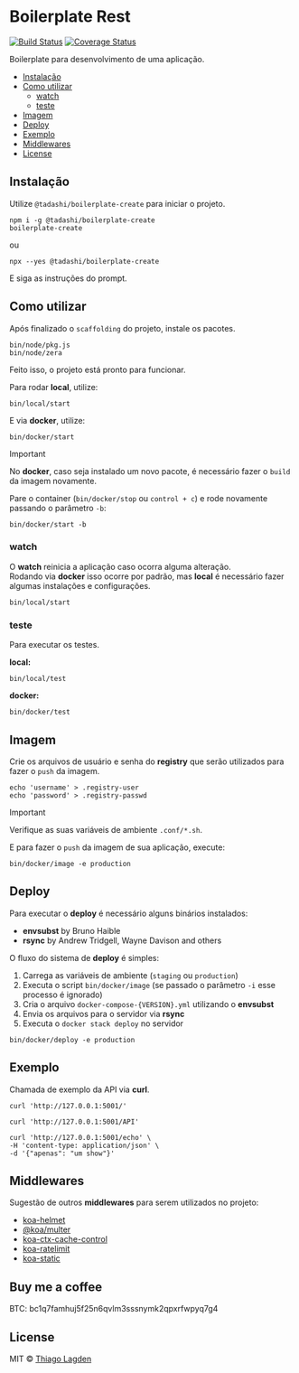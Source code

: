 # Boilerplate Rest

[![Build Status][ci-img]][ci]
[![Coverage Status][coveralls-img]][coveralls]

[ci-img]: https://github.com/lagden/boilerplate-rest/actions/workflows/nodejs.yml/badge.svg
[ci]: https://github.com/lagden/boilerplate-rest/actions/workflows/nodejs.yml
[coveralls-img]: https://coveralls.io/repos/github/lagden/boilerplate-rest/badge.svg?branch=main
[coveralls]: https://coveralls.io/github/lagden/boilerplate-rest?branch=main

Boilerplate para desenvolvimento de uma aplicação.

- [Instalação](#instalação)
- [Como utilizar](#como-utilizar)
  - [watch](#watch)
  - [teste](#teste)
- [Imagem](#imagem)
- [Deploy](#deploy)
- [Exemplo](#exemplo)
- [Middlewares](#middlewares)
- [License](#license)

## Instalação

Utilize `@tadashi/boilerplate-create` para iniciar o projeto.

```
npm i -g @tadashi/boilerplate-create
boilerplate-create
```

ou

```
npx --yes @tadashi/boilerplate-create
```

E siga as instruções do prompt.

## Como utilizar

Após finalizado o `scaffolding` do projeto, instale os pacotes.

```shell
bin/node/pkg.js
bin/node/zera
```

Feito isso, o projeto está pronto para funcionar.

Para rodar **local**, utilize:

```shell
bin/local/start
```

E via **docker**, utilize:

```shell
bin/docker/start
```

> [!IMPORTANT]  
> No **docker**, caso seja instalado um novo pacote, é necessário fazer o `build` da imagem novamente.

Pare o container (`bin/docker/stop` ou `control + c`) e rode novamente passando o parâmetro `-b`:

```shell
bin/docker/start -b
```

### watch

O **watch** reinicia a aplicação caso ocorra alguma alteração.  
Rodando via **docker** isso ocorre por padrão, mas **local** é necessário fazer algumas instalações e configurações.

```shell
bin/local/start
```

### teste

Para executar os testes.

**local:**

```shell
bin/local/test
```

**docker:**

```shell
bin/docker/test
```

## Imagem

Crie os arquivos de usuário e senha do **registry** que serão utilizados para fazer o `push` da imagem.

```shell
echo 'username' > .registry-user
echo 'password' > .registry-passwd
```

> [!IMPORTANT]  
> Verifique as suas variáveis de ambiente `.conf/*.sh`.

E para fazer o `push` da imagem de sua aplicação, execute:

```shell
bin/docker/image -e production
```

## Deploy

Para executar o **deploy** é necessário alguns binários instalados:

- **envsubst** by Bruno Haible
- **rsync** by Andrew Tridgell, Wayne Davison and others

O fluxo do sistema de **deploy** é simples:

1. Carrega as variáveis de ambiente (`staging` ou `production`)
2. Executa o script `bin/docker/image` (se passado o parâmetro `-i` esse processo é ignorado)
3. Cria o arquivo `docker-compose-{VERSION}.yml` utilizando o **envsubst**
4. Envia os arquivos para o servidor via **rsync**
5. Executa o `docker stack deploy` no servidor

```shell
bin/docker/deploy -e production
```

## Exemplo

Chamada de exemplo da API via **curl**.

```shell
curl 'http://127.0.0.1:5001/'
```

```shell
curl 'http://127.0.0.1:5001/API'
```

```shell
curl 'http://127.0.0.1:5001/echo' \
-H 'content-type: application/json' \
-d '{"apenas": "um show"}'
```

## Middlewares

Sugestão de outros **middlewares** para serem utilizados no projeto:

- [koa-helmet](https://github.com/venables/koa-helmet)
- [@koa/multer](https://github.com/koajs/multer)
- [koa-ctx-cache-control](https://github.com/koajs/ctx-cache-control)
- [koa-ratelimit](https://github.com/koajs/ratelimit)
- [koa-static](https://github.com/koajs/static)

## Buy me a coffee

BTC: bc1q7famhuj5f25n6qvlm3sssnymk2qpxrfwpyq7g4

## License

MIT © [Thiago Lagden](https://github.com/lagden)
